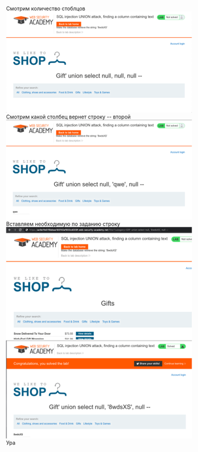 Смотрим количество стоблцов <br>
![](https://github.com/TsyganenkoE/Hacking/blob/master/Lab%204:%20SQL%20injection%20UNION%20attack%2C%20finding%20a%20column%20containing%20text/4.1%20SQL%20injection%20UNION%20attack%2C%20finding%20a%20column%20containing%20text.png)
Смотрим какой столбец вернет строку -- второй <br>
![](https://github.com/TsyganenkoE/Hacking/blob/master/Lab%204:%20SQL%20injection%20UNION%20attack%2C%20finding%20a%20column%20containing%20text/4.3SQL%20injection%20UNION%20attack%2C%20finding%20a%20column%20containing%20text.png)
Вставляем необходимую по заданию строку <br>
![](https://github.com/TsyganenkoE/Hacking/blob/master/Lab%204:%20SQL%20injection%20UNION%20attack%2C%20finding%20a%20column%20containing%20text/4.2SQL%20injection%20UNION%20attack%2C%20finding%20a%20column%20containing%20text.png)
![](https://github.com/TsyganenkoE/Hacking/blob/master/Lab%204:%20SQL%20injection%20UNION%20attack%2C%20finding%20a%20column%20containing%20text/4.4%20SQL%20injection%20UNION%20attack%2C%20finding%20a%20column%20containing%20text.png)
Ура
